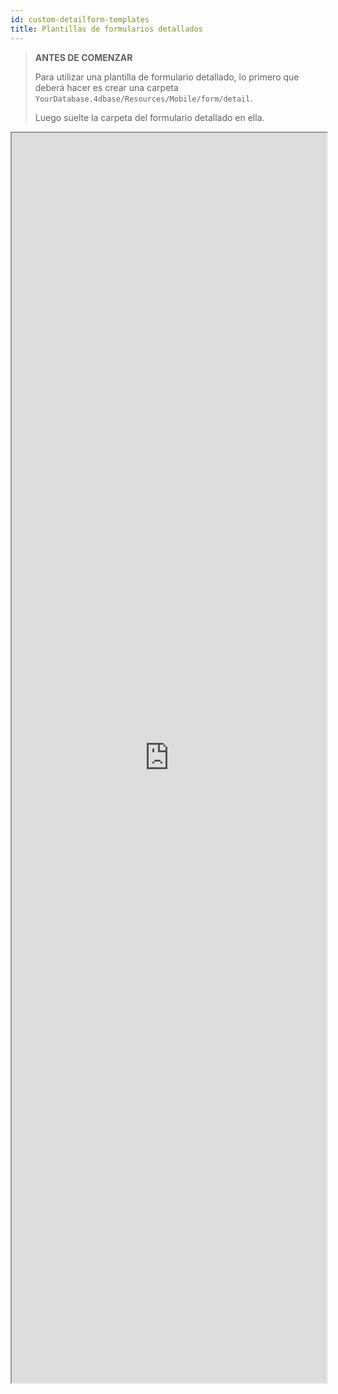 ```yaml
---
id: custom-detailform-templates
title: Plantillas de formularios detallados
---
```


> **ANTES DE COMENZAR**
> 
> Para utilizar una plantilla de formulario detallado, lo primero que deberá hacer es crear una carpeta `YourDatabase.4dbase/Resources/Mobile/form/detail`.
> 
> Luego suelte la carpeta del formulario detallado en ella.


<div markdown="1">

<iframe src="https://4d-go-mobile.github.io/gallery/#/type/form-detail/picker/0" scrolling="no" height="2000" width="100%">
</iframe>
</div>